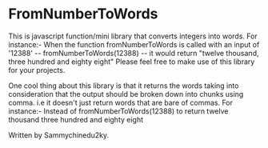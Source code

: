 # FromNumberToWords
This is javascript function/mini library that converts integers into words. For instance:-
When the function fromNumberToWords is called with an input of  '12388' -- fromNumberToWords(12388) -- it would return "twelve thousand, three hundred and eighty eight"
Please feel free to make use of this library for your projects.

One cool thing about this library is that it returns the words taking into consideration that the output should be broken down into chunks using comma. i.e it doesn't just return words that are bare of commas. For instance:- 
Instead of fromNumberToWords(12388) to return twelve thousand three hundred and eighty eight

Written by Sammychinedu2ky.
<!--stackedit_data:
eyJoaXN0b3J5IjpbMTc4NjY3OTg4MCwxMTQwMTY4MTM0XX0=
-->